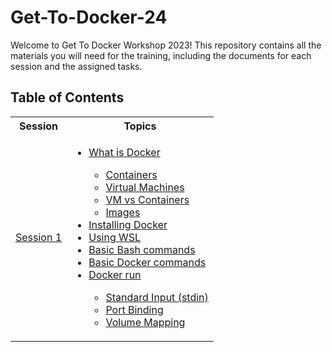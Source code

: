 # Get-To-Docker-24

Welcome to Get To Docker Workshop 2023! This repository contains all the materials you will need for the training, including the documents for each session and the assigned tasks.

## Table of Contents

<table>
<tr>
    <th>Session</th>
    <th>Topics</th>
</tr>
<tr>
    <td><a href="./Session%201/README.md">Session 1</a></td>
    <td>
    <ul>
        <li><a href="./Session%201/README.md#What is Docker">What is Docker</a></li>
        <ul>
        <li><a href="./Session%201/README.md#containers">Containers</a></li>
        <li><a href="./Session%201/README.md#Virtual-Machines">Virtual Machines</a></li>
        <li><a href="./Session%201/README.md#VM-vs-Containers">VM vs Containers</a></li>
        <li><a href="./Session%201/README.md#Images">Images</a></li>
        </ul>
        <li><a href="./Session%201/README.md#Installing-Docker">Installing Docker</a></li>
        <li><a href="./Session%201/README.md#Using-WSL">Using WSL</a></li>
        <li><a href="./Session%201/README.md#Basic-Bash-commands">Basic Bash commands</a></li>
        <li><a href="./Session%201/README.md#Basic-Docker-commands">Basic Docker commands</a></li>
        <li><a href="./Session%201/README.md#Docker-run">Docker run</a></li>
        <ul>
        <li><a href="./Session%201/README.md#Standard-Input">Standard Input (stdin)</a></li>
        <li><a href="./Session%201/README.md#Port-Binding">Port Binding</a></li>
        <li><a href="./Session%201/README.md#Volume-Mapping">Volume Mapping</a></li>
        </ul>
    </ul>
    </td>
</tr>
